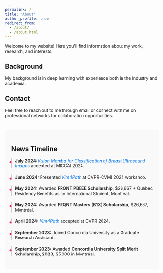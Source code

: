 ```yaml
---
permalink: /
title: "About"
author_profile: true
redirect_from: 
  - /about/
  - /about.html
---
```


<p>Welcome to my website! Here you'll find information about my work, research, and interests.</p>

<h2>Background</h2>
<p>My background is  in deep learning with experience both in the industry and academia.  </p>

<h2>Contact</h2>
<p>Feel free to reach out to me through email or connect with me on professional networks for collaboration opportunities.</p>


<style>
  .timeline li {
    padding-left: 10px;
    border-left: 2px solid #ccc;
    position: relative;
  }

  .timeline li::before {
    content: '•';
    position: absolute;
    left: -10px;
    top: 0;
    font-size: 20px;
    color: #fe0f62;
  }

  .timeline li strong {
    color: #333;
    font-weight: bold;
  }
</style>

<section id="news-timeline" style="padding: 20px; background-color: #f9f9f9; margin-top: 40px;">
  <h1>News Timeline</h1>
  <ul class="timeline" style="list-style: none; padding: 0;">
    <li style="margin-bottom: 20px;">
      <strong>July 2024:</strong><a href="/publication/2024-10-10-buvim" style="color: #0073e6; text-decoration: none;"><em>Vision Mamba for Classification of Breast Ultrasound Images</em></a> accepted at MICCAI 2024.
    </li>
    <li style="margin-bottom: 20px;">
      <strong>June 2024:</strong> Presented <a href="/publication/2024-06-18-vim4path" style="color: #0073e6; text-decoration: none;"><em>Vim4Path</em></a> at CVPR-CVMI 2024 workshop.
    </li>
    <li style="margin-bottom: 20px;">
      <strong>May 2024:</strong> Awarded <strong>FRQNT PBEEE Scholarship</strong>, $26,667 + Québec Residency Benefits as an International Student, Montréal.
    </li>
    <li style="margin-bottom: 20px;">
      <strong>May 2024:</strong> Awarded <strong>FRQNT Masters (B1X) Scholarship</strong>, $26,667, Montréal.
    </li>
    <li style="margin-bottom: 20px;">
      <strong>April 2024:</strong> <a href="/publication/2024-06-18-vim4path" style="color: #0073e6; text-decoration: none;"><em>Vim4Path</em></a> accepted at CVPR 2024.
    </li>
    <li style="margin-bottom: 20px;">
      <strong>September 2023:</strong> Joined Concordia University as a Graduate Research Assistant.
    </li>
    <li style="margin-bottom: 20px;">
      <strong>September 2023:</strong> Awarded <strong>Concordia University Split Merit Scholarship, 2023</strong>, $5,000 in Montréal.
    </li>
  </ul>
</section>
